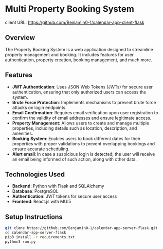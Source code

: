 # Multi Property Booking System

client URL: https://github.com/Benjamin0-1/calendar-app-client-flask

## Overview

The Property Booking System is a web application designed to streamline property management and booking. It includes features for user authentication, property creation, booking management, and much more.

## Features

- **JWT Authentication**: Uses JSON Web Tokens (JWTs) for secure user authentication, ensuring that only authorized users can access the system.
- **Brute Force Protection**: Implements mechanisms to prevent brute force attacks on login endpoints.
- **Email Confirmation**: Requires email verification upon user registration to confirm the validity of email addresses and ensure legitimate access.
- **Property Management**: Allows users to create and manage multiple properties, including details such as location, description, and amenities.
- **Booking System**: Enables users to book different dates for their properties with proper validations to prevent overlapping bookings and ensure accurate scheduling.
- **Alert email**: In case a suspicious login is detected, the user will receive an email being informed of such action, along with other data.

## Technologies Used

- **Backend**: Python with Flask and SQLAlchemy
- **Database**: PostgreSQL
- **Authentication**: JWT tokens for secure user access
- **Frontend**: React.js with MUI5

## Setup Instructions

   ```bash
   git clone https://github.com/Benjamin0-1/calendar-app-server-flask.git
   cd calendar-app-server-flask
   pip3 install -r requirements.txt
   python3 run.py

